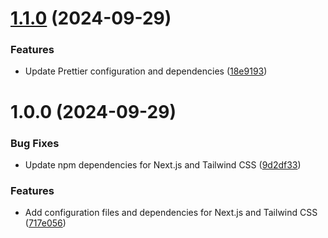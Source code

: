# [1.1.0](https://github.com/da-okazaki/semantic-release-test/compare/v1.0.0...v1.1.0) (2024-09-29)


### Features

* Update Prettier configuration and dependencies ([18e9193](https://github.com/da-okazaki/semantic-release-test/commit/18e91933a217fcddc42904f2c43cc46ee4dbe339))

# 1.0.0 (2024-09-29)


### Bug Fixes

* Update npm dependencies for Next.js and Tailwind CSS ([9d2df33](https://github.com/da-okazaki/semantic-release-test/commit/9d2df332962cedc7966c42a8e29588947836afc6))


### Features

* Add configuration files and dependencies for Next.js and Tailwind CSS ([717e056](https://github.com/da-okazaki/semantic-release-test/commit/717e056a3d0fcee7d2b43fdb74c6374be7c658e1))
